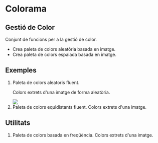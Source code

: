 # Colorama
<h2>Gestió de Color</h2>
<p>Conjunt de funcions per a la gestió de color.</p>
<ul>
	<li>Crea paleta de colors aleatòria basada en imatge.</li>
	<li>Crea paleta de colors espaiada basada en imatge.</li>
</ul>

<h2>Exemples</h2>
<ol>
	<li>Paleta de colors aleatoris fluent.</li>
	<p> Colors extrets d'una imatge de forma aleatòria.</p>
	<img src="/colorama01/build/frame/colorama01-000157.png" />
	<li>Paleta de colors equidistants fluent. Colors extrets d'una imatge.</li>
</ol>

<h2>Utilitats</h2>
<ol>
	<li>Paleta de colors basada en freqüència. Colors extrets d'una imatge.</li>
</ol>